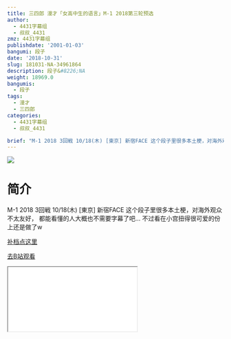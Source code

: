 ```yaml
---
title: 三四郎 漫才「女高中生的语言」M-1 2018第三轮预选
author:
  - 4431字幕组
  - 叔叔_4431
zmz: 4431字幕组
publishdate: '2001-01-03'
bangumi: 段子
date: '2018-10-31'
slug: 181031-NA-34961864
description: 段子&#8226;NA
weight: 18969.0
bangumis:
  - 段子
tags:
  - 漫才
  - 三四郎
categories:
  - 4431字幕组
  - 叔叔_4431

brief: "M-1 2018 3回戦 10/18(木) [東京] 新宿FACE 这个段子里很多本土梗，对海外观众不太友好， 都能看懂的人大概也不需要字幕了吧... 不过看在小宫扭得很可爱的份上还是做了w"
---
```

![](https://i.imgur.com/hgkb7Fz.jpg)
# 简介  
M-1 2018 3回戦 10/18(木) [東京] 新宿FACE
这个段子里很多本土梗，对海外观众不太友好，
都能看懂的人大概也不需要字幕了吧...
不过看在小宫扭得很可爱的份上还是做了w  

[补档点这里](/lost_found/190226-NA-m1/)

[去B站观看](https://www.bilibili.com/video/av34961864/)
<div class ="resp-container"><iframe class="testiframe" src="//player.bilibili.com/player.html?aid=34961864"", scrolling="no", allowfullscreen="true" > </iframe></div> 
